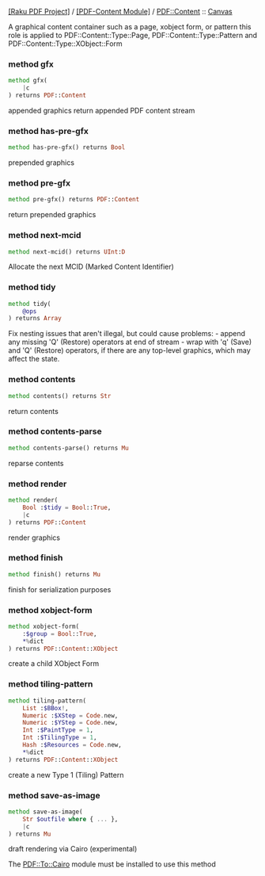 [[Raku PDF Project]](https://pdf-raku.github.io)
 / [[PDF-Content Module]](https://pdf-raku.github.io/PDF-Content-raku)
 / [PDF::Content](https://pdf-raku.github.io/PDF-Content-raku/PDF/Content)
 :: [Canvas](https://pdf-raku.github.io/PDF-Content-raku/PDF/Content/Canvas)



A graphical content container such as a page, xobject form, or pattern
this role is applied to PDF::Content::Type::Page, PDF::Content::Type::Pattern and PDF::Content::Type::XObject::Form

### method gfx

```raku
method gfx(
    |c
) returns PDF::Content
```

appended graphics return appended PDF content stream

### method has-pre-gfx

```raku
method has-pre-gfx() returns Bool
```

prepended graphics

### method pre-gfx

```raku
method pre-gfx() returns PDF::Content
```

return prepended graphics

### method next-mcid

```raku
method next-mcid() returns UInt:D
```

Allocate the next MCID (Marked Content Identifier)

### method tidy

```raku
method tidy(
    @ops
) returns Array
```

Fix nesting issues that aren't illegal, but could cause problems: - append any missing 'Q' (Restore) operators at end of stream - wrap with 'q' (Save) and 'Q' (Restore) operators, if there are any top-level graphics, which may affect the state.

### method contents

```raku
method contents() returns Str
```

return contents

### method contents-parse

```raku
method contents-parse() returns Mu
```

reparse contents

### method render

```raku
method render(
    Bool :$tidy = Bool::True,
    |c
) returns PDF::Content
```

render graphics

### method finish

```raku
method finish() returns Mu
```

finish for serialization purposes

### method xobject-form

```raku
method xobject-form(
    :$group = Bool::True,
    *%dict
) returns PDF::Content::XObject
```

create a child XObject Form

### method tiling-pattern

```raku
method tiling-pattern(
    List :$BBox!,
    Numeric :$XStep = Code.new,
    Numeric :$YStep = Code.new,
    Int :$PaintType = 1,
    Int :$TilingType = 1,
    Hash :$Resources = Code.new,
    *%dict
) returns PDF::Content::XObject
```

create a new Type 1 (Tiling) Pattern

### method save-as-image

```raku
method save-as-image(
    Str $outfile where { ... },
    |c
) returns Mu
```

draft rendering via Cairo (experimental)

The [PDF::To::Cairo](https://pdf-raku.github.io/PDF-Class-raku) module must be installed to use this method

